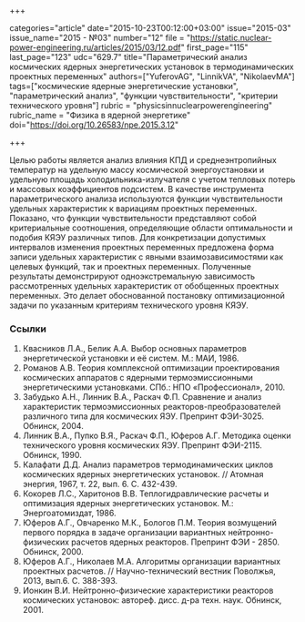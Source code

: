 +++

categories="article"
date="2015-10-23T00:12:00+03:00"
issue="2015-03"
issue_name="2015 - №03"
number="12"
file = "https://static.nuclear-power-engineering.ru/articles/2015/03/12.pdf"
first_page="115"
last_page="123"
udc="629.7"
title="Параметрический анализ космических ядерных энергетических установок в термодинамических проектных переменных"
authors=["YuferovAG", "LinnikVA", "NikolaevMA"]
tags=["космические ядерные энергетические установки", "параметрический анализ", "функции чувствительности", "критерии технического уровня"]
rubric = "physicsinnuclearpowerengineering"
rubric_name = "Физика в ядерной энергетике"
doi="https://doi.org/10.26583/npe.2015.3.12"

+++

Целью работы является анализ влияния КПД и среднеэнтропийных температур на удельную массу космической энергоустановки и удельную площадь холодильника-излучателя с учетом тепловых потерь и массовых коэффициентов подсистем. В качестве инструмента параметрического анализа используются функции чувствительности удельных характеристик к вариациям проектных переменных. Показано, что функции чувствительности представляют собой критериальные соотношения, определяющие области оптимальности и подобия КЯЭУ различных типов. Для конкретизации допустимых интервалов изменения проектных переменных предложена форма записи удельных характеристик с явными взаимозависимостями как целевых функций, так и проектных переменных. Полученные результаты демонстрируют одноэкстремальную зависимость рассмотренных удельных характеристик от обобщенных проектных переменных. Это делает обоснованной постановку оптимизационной задачи по указанным критериям технического уровня КЯЭУ.

### Ссылки

1. Квасников Л.А., Белик А.А. Выбор основных параметров энергетической установки и её систем. М.: МАИ, 1986.
2. Романов А.В. Теория комплексной оптимизации проектирования космических аппаратов с ядерными термоэмиссионными энергетическими установками. СПб.: НПО «Профессионал», 2010.
3. Забудько А.Н., Линник В.А., Раскач Ф.П. Сравнение и анализ характеристик термоэмиссионных реакторов-преобразователей различного типа для космических ЯЭУ. Препринт ФЭИ-3025. Обнинск, 2004.
4. Линник В.А., Пупко В.Я., Раскач Ф.П., Юферов А.Г. Методика оценки технического уровня космических ЯЭУ. Препринт ФЭИ-2115. Обнинск, 1990.
5. Калафати Д.Д. Анализ параметров термодинамических циклов космических ядерных энергетических установок. // Атомная энергия, 1967, т. 22, вып. 6. С. 432-439.
6. Кокорев Л.С., Харитонов В.В. Теплогидравлические расчеты и оптимизация ядерных энергетических установок. М.: Энергоатомиздат, 1986.
7. Юферов А.Г., Овчаренко М.К., Бологов П.М. Теория возмущений первого порядка в задаче организации вариантных нейтронно-физических расчетов ядерных реакторов. Препринт ФЭИ - 2850. Обнинск, 2000.
8. Юферов А.Г., Николаев М.А. Алгоритмы организации вариантных проектных расчетов. // Научно-технический вестник Поволжья, 2013, вып.6. С. 388-393.
9. Ионкин В.И. Нейтронно-физические характеристики реакторов космических установок: автореф. дисс. д-ра техн. наук. Обнинск, 2001.